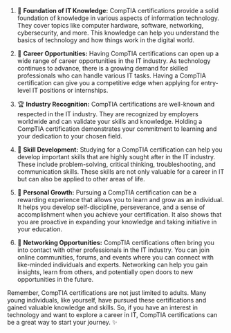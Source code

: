 

1. 🌱 **Foundation of IT Knowledge:** CompTIA certifications provide a solid foundation of knowledge in various aspects of information technology. They cover topics like computer hardware, software, networking, cybersecurity, and more. This knowledge can help you understand the basics of technology and how things work in the digital world.

2. 💼 **Career Opportunities:** Having CompTIA certifications can open up a wide range of career opportunities in the IT industry. As technology continues to advance, there is a growing demand for skilled professionals who can handle various IT tasks. Having a CompTIA certification can give you a competitive edge when applying for entry-level IT positions or internships.

3. 🏆 **Industry Recognition:** CompTIA certifications are well-known and respected in the IT industry. They are recognized by employers worldwide and can validate your skills and knowledge. Holding a CompTIA certification demonstrates your commitment to learning and your dedication to your chosen field.

4. 🚀 **Skill Development:** Studying for a CompTIA certification can help you develop important skills that are highly sought after in the IT industry. These include problem-solving, critical thinking, troubleshooting, and communication skills. These skills are not only valuable for a career in IT but can also be applied to other areas of life.

5. 💪 **Personal Growth:** Pursuing a CompTIA certification can be a rewarding experience that allows you to learn and grow as an individual. It helps you develop self-discipline, perseverance, and a sense of accomplishment when you achieve your certification. It also shows that you are proactive in expanding your knowledge and taking initiative in your education.

6. 🤝 **Networking Opportunities:** CompTIA certifications often bring you into contact with other professionals in the IT industry. You can join online communities, forums, and events where you can connect with like-minded individuals and experts. Networking can help you gain insights, learn from others, and potentially open doors to new opportunities in the future.

Remember, CompTIA certifications are not just limited to adults. Many young individuals, like yourself, have pursued these certifications and gained valuable knowledge and skills. So, if you have an interest in technology and want to explore a career in IT, CompTIA certifications can be a great way to start your journey. ✨